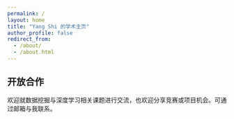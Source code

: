 ```yaml
---
permalink: /
layout: home
title: "Yang Shi 的学术主页"
author_profile: false
redirect_from: 
  - /about/
  - /about.html
---
```


## 开放合作

欢迎就数据挖掘与深度学习相关课题进行交流，也欢迎分享竞赛或项目机会。可通过邮箱与我联系。
